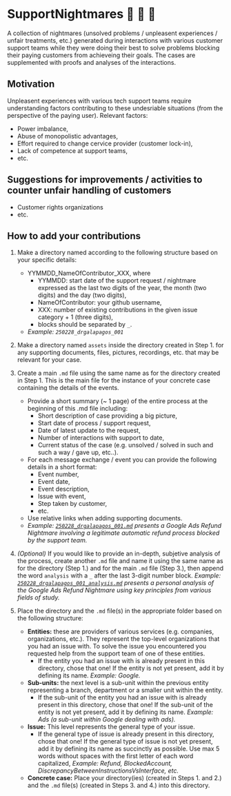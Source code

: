 # SupportNightmares 👻 🧟 🧛
A collection of nightmares (unsolved problems / unpleasent experiences / unfair treatments, etc.) generated during interactions with various customer support teams while they were doing their best to solve problems blocking their paying customers from achieveing their goals. The cases are supplemented with proofs and analyses of the interactions.

## Motivation
Unpleasent experiences with various tech support teams require understanding factors contributing to these undesriable situations (from the perspective of the paying user).
Relevant factors:
- Power imbalance,
- Abuse of monopolistic advantages,
- Effort required to change cervice provider (customer lock-in),
- Lack of competence at support teams,
- etc.

## Suggestions for improvements / activities to counter unfair handling of customers
- Customer rights organizations
- etc.

## How to add your contributions
1. Make a directory named according to the following structure based on your specific details:
    - YYMMDD_NameOfContributor_XXX, where
      - YYMMDD: start date of the support request / nightmare expressed as the last two digits of the year, the month (two digits) and the day (two digits),
      - NameOfContributor: your github username,
      - XXX: number of existing contributions in the given issue category + 1 (three digits),
      - blocks should be separated by `_`.
    - *Example: `250228_drgalapagos_001`*

2. Make a directory named `assets` inside the directory created in Step 1. for any supporting documents, files, pictures, recordings, etc. that may be relevant for your case.

3. Create a main `.md` file using the same name as for the directory created in Step 1. This is the main file for the instance of your concrete case containing the details of the events.
   - Provide a short summary (~ 1 page) of the entire process at the beginning of this .md file including:
     - Short description of case providing a big picture,
     - Start date of process / support request,
     - Date of latest update to the request,
     - Number of interactions with support to date,
     - Current status of the case (e.g. unsolved / solved in such and such a way / gave up, etc..).
   - For each message exchange / event you can provide the following details in a short format:
       - Event number,
       - Event date,
       - Event description,
       - Issue with event,
       - Step taken by customer,
       - etc.
   - Use relative links when adding supporting documents.
   - *Example: [`250228_drgalapagos_001.md`](Entities/Google/Ads/Refund/250228_drgalapagos_001/250228_drgalapagos_001.md) presents a Google Ads Refund Nightmare involving a legitimate automatic refund process blocked by the support team.*

4. *(Optional)* If you would like to provide an in-depth, subjetive analysis of the process, create another `.md` file and name it using the same name as for the directory (Step 1.) and for the main `.md` file (Step 3.), then append the word `analysis` with a `_`  after the last 3-digit number block. *Example: [`250228_drgalapagos_001_analysis.md`](Entities/Google/Ads/Refund/250228_drgalapagos_001/250228_drgalapagos_001_analysis.md) presents a personal analysis of the Google Ads Refund Nightmare using key principles from various fields of study.*

5. Place the directory and the `.md` file(s) in the appropriate folder based on the following structure:
   - **Entities:** these are providers of various services (e.g. companies, organizations, etc.). They represent the top-level organizations that you had an issue with. To solve the issue you encountered you requested help from the support team of one of these entities.
     - If the entity you had an issue with is already present in this directory, chose that one! If the entity is not yet present, add it by defining its name. *Example: Google.*
   - **Sub-units:** the next level is a sub-unit within the previous entity representing a branch, department or a smaller unit within the entity.
     - If the sub-unit of the entity you had an issue with is already present in this directory, chose that one! If the sub-unit of the entity is not yet present, add it by defining its name. *Example: Ads (a sub-unit within Google dealing with ads).*
   - **Issue:** This level represents the general type of your issue.
     - If the general type of issue is already present in this directory, chose that one! If the general type of issue is not yet present, add it by defining its name as succinctly as possible. Use max 5 words without spaces with the first letter of each word capitalized, *Example: Refund, BlockedAccount, DiscrepancyBetweenInstructionsVsInterface, etc.*
   - **Concrete case:** Place your directory(ies) (created in Steps 1. and 2.) and the `.md` file(s) (created in Steps 3. and 4.) into this directory.














